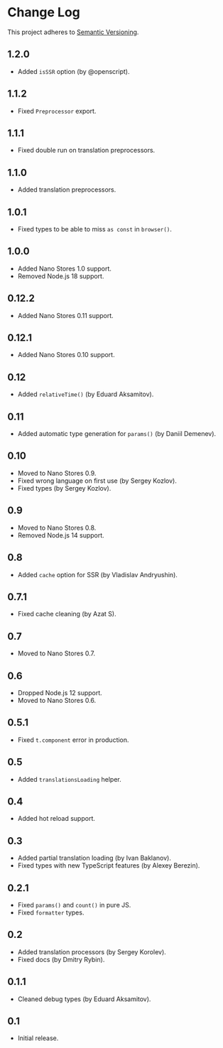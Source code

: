 # Change Log
This project adheres to [Semantic Versioning](http://semver.org/).

## 1.2.0
* Added `isSSR` option (by @openscript).

## 1.1.2
* Fixed `Preprocessor` export.

## 1.1.1
* Fixed double run on translation preprocessors.

## 1.1.0
* Added translation preprocessors.

## 1.0.1
* Fixed types to be able to miss `as const` in `browser()`.

## 1.0.0
* Added Nano Stores 1.0 support.
* Removed Node.js 18 support.

## 0.12.2
* Added Nano Stores 0.11 support.

## 0.12.1
* Added Nano Stores 0.10 support.

## 0.12
* Added `relativeTime()` (by Eduard Aksamitov).

## 0.11
* Added automatic type generation for `params()` (by Daniil Demenev).

## 0.10
* Moved to Nano Stores 0.9.
* Fixed wrong language on first use (by Sergey Kozlov).
* Fixed types (by Sergey Kozlov).

## 0.9
* Moved to Nano Stores 0.8.
* Removed Node.js 14 support.

## 0.8
* Added `cache` option for SSR (by Vladislav Andryushin).

## 0.7.1
* Fixed cache cleaning (by Azat S).

## 0.7
* Moved to Nano Stores 0.7.

## 0.6
* Dropped Node.js 12 support.
* Moved to Nano Stores 0.6.

## 0.5.1
* Fixed `t.component` error in production.

## 0.5
* Added `translationsLoading` helper.

## 0.4
* Added hot reload support.

## 0.3
* Added partial translation loading (by Ivan Baklanov).
* Fixed types with new TypeScript features (by Alexey Berezin).

## 0.2.1
* Fixed `params()` and `count()` in pure JS.
* Fixed `formatter` types.

## 0.2
* Added translation processors (by Sergey Korolev).
* Fixed docs (by Dmitry Rybin).

## 0.1.1
* Cleaned debug types (by Eduard Aksamitov).

## 0.1
* Initial release.
